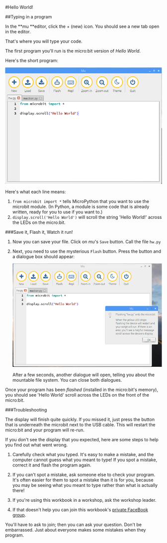 #Hello World!

##Typing in a program


In the **mu **editor, click the + (new) icon. You should see a new tab open in the editor. 

That's where you will type your code. 

The first program you'll run is the micro:bit version of _Hello World_. 

Here's the short program:

![Hello World program](images/hw.png)

Here's what each line means:

1.  `from microbit import *` tells MicroPython that you want to use the microbit module.
   (In Python, a module is some code that is already written, ready for you to use if you want to.) 
1.  `display.scroll('Hello World')` will scroll the string 'Hello World!' across the LEDs on the micro:bit.

###Save it, Flash it, Watch it run!

1. Now you can save your file. Click on *mu*'s `Save` button.
Call the file `hw.py`

1. Next, you need to use the mysterious `Flash` button.
Press the button and a dialogue box should appear:

   ![Flashing dialogue](images/flash.png)
   
   After a few seconds, another dialogue will open, telling you about the
   mountable file system. You can close both dialogues.

Once your program has been *flashed* (installed in the micro:bit's memory),
you should see 'Hello World' scroll across the LEDs on the front of
the micro:bit. 


###Troubleshooting

The display will finish quite quickly. If you missed it, just press the button that is
underneath the microbit next to the USB cable. This will restart the micro:bit and your program
will re-run.

If you don't see the display that you expected, here are some steps to help you
find out what went wrong.

1. Carefully check what you typed. It's easy to make a mistake, and the computer
cannot guess what you meant to type! If you spot a mistake, correct it and
flash the program again.

1. If you can't spot a mistake, ask someone else to check your program. It's often easier for them to spot a mistake
than it is for you, because you may be seeing what you meant to type rather than what is 
actually there!

1. If you're using this workbook in a workshop, ask the workshop leader.

1. If that doesn't help you can join this workbook's [private FaceBook group](https://www.facebook.com/groups/microbit60mins/).

You'll have to ask to join; then you can ask your question.
Don't be embarrassed. Just about everyone makes some mistakes when they
program.